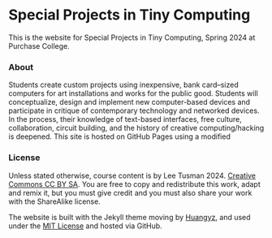 # Special Projects in Tiny Computing

This is the website for Special Projects in Tiny Computing, Spring 2024 at Purchase College.

### About

Students create custom projects using inexpensive, bank card–sized computers for art installations and works for the public good. Students will conceptualize, design and implement new computer-based devices and participate in critique of contemporary technology and networked devices. In the process, their knowledge of text-based interfaces, free culture, collaboration, circuit building, and the history of creative computing/hacking is deepened. This site is hosted on GitHub Pages using a modified

### License

Unless stated otherwise, course content is by Lee Tusman 2024. [Creative Commons CC BY SA](https://creativecommons.org/licenses/by-sa/4.0/). You are free to copy and redistribute this work, adapt and remix it, but you must give credit and you must also share your work with the ShareAlike license.

The website is built with the Jekyll theme moving by [Huangyz](https://huangyz.name/moving/), and used under the [MIT License](https://opensource.org/licenses/MIT) and hosted via GitHub.

